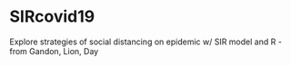 # SIRcovid19
Explore strategies of social distancing on epidemic w/ SIR model and R - from Gandon, Lion, Day
